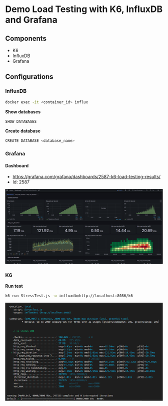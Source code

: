 # Demo Load Testing with K6, InfluxDB and Grafana


## Components

- K6
- InfluxDB
- Grafana


## Configurations

### InfluxDB

```bash
docker exec -it <container_id> influx
```

**Show databases**
```bash
SHOW DATABASES
```

**Create database**
```bash
CREATE DATABASE <database_name>
```


### Grafana

#### Dashboard
- https://grafana.com/grafana/dashboards/2587-k6-load-testing-results/
- Id: 2587

![Grafana](./media/grafana.png)

### K6

**Run test**

```bash
k6 run StressTest.js -o influxdb=http://localhost:8086/k6
```

![k6](./media/K6.png)